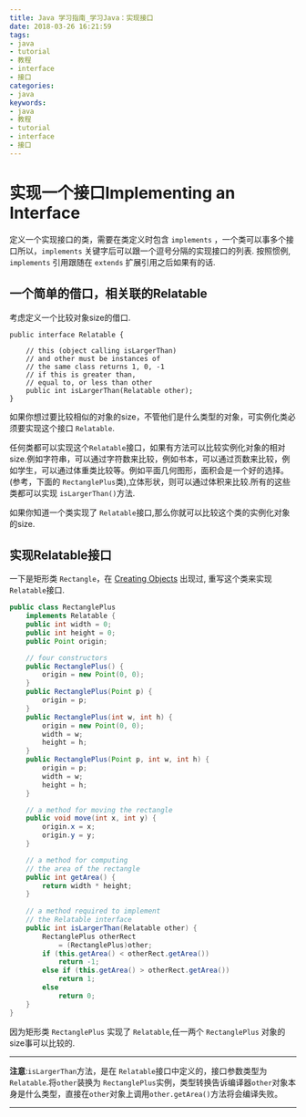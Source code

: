 ```yaml
---
title: Java 学习指南_学习Java：实现接口
date: 2018-03-26 16:21:59
tags: 
- java
- tutorial
- 教程
- interface
- 接口
categories:
- java
keywords:
- java
- 教程
- tutorial
- interface
- 接口
---
```


# 实现一个接口Implementing an Interface

定义一个实现接口的类，需要在类定义时包含 `implements` ，一个类可以事多个接口所以，`implements` 关键字后可以跟一个逗号分隔的实现接口的列表. 按照惯例, `implements` 引用跟随在 `extends` 扩展引用之后如果有的话.

## 一个简单的借口，相关联的Relatable

考虑定义一个比较对象size的借口.

```
public interface Relatable {
        
    // this (object calling isLargerThan)
    // and other must be instances of 
    // the same class returns 1, 0, -1 
    // if this is greater than, 
    // equal to, or less than other
    public int isLargerThan(Relatable other);
}
```

如果你想过要比较相似的对象的size，不管他们是什么类型的对象，可实例化类必须要实现这个接口 `Relatable`.

任何类都可以实现这个`Relatable`接口，如果有方法可以比较实例化对象的相对size.例如字符串，可以通过字符数来比较，例如书本，可以通过页数来比较，例如学生，可以通过体重类比较等。例如平面几何图形，面积会是一个好的选择。(参考，下面的 `RectanglePlus`类),立体形状，则可以通过体积来比较.所有的这些类都可以实现 `isLargerThan()`方法.

如果你知道一个类实现了 `Relatable`接口,那么你就可以比较这个类的实例化对象的size.

## 实现Relatable接口

一下是矩形类 `Rectangle`，在 [Creating Objects](https://docs.oracle.com/javase/tutorial/java/javaOO/objectcreation.html) 出现过, 重写这个类来实现 `Relatable`接口.

```java
public class RectanglePlus 
    implements Relatable {
    public int width = 0;
    public int height = 0;
    public Point origin;

    // four constructors
    public RectanglePlus() {
        origin = new Point(0, 0);
    }
    public RectanglePlus(Point p) {
        origin = p;
    }
    public RectanglePlus(int w, int h) {
        origin = new Point(0, 0);
        width = w;
        height = h;
    }
    public RectanglePlus(Point p, int w, int h) {
        origin = p;
        width = w;
        height = h;
    }

    // a method for moving the rectangle
    public void move(int x, int y) {
        origin.x = x;
        origin.y = y;
    }

    // a method for computing
    // the area of the rectangle
    public int getArea() {
        return width * height;
    }
    
    // a method required to implement
    // the Relatable interface
    public int isLargerThan(Relatable other) {
        RectanglePlus otherRect 
            = (RectanglePlus)other;
        if (this.getArea() < otherRect.getArea())
            return -1;
        else if (this.getArea() > otherRect.getArea())
            return 1;
        else
            return 0;               
    }
}
```

因为矩形类 `RectanglePlus` 实现了 `Relatable`,任一两个 `RectanglePlus` 对象的size事可以比较的.

------

**注意**:`isLargerThan`方法，是在 `Relatable`接口中定义的，接口参数类型为`Relatable`.将`other`装换为 `RectanglePlus`实例，类型转换告诉编译器`other`对象本身是什么类型，直接在`other`对象上调用`other.getArea()`方法将会编译失败。

------